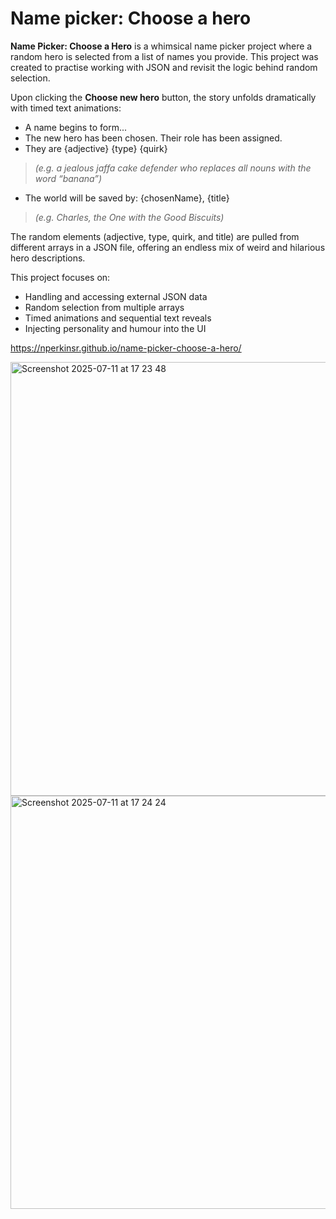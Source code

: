 # Name picker: Choose a hero
**Name Picker: Choose a Hero** is a whimsical name picker project where a random hero is selected from a list of names you provide. This project was created to practise working with JSON and revisit the logic behind random selection.

Upon clicking the **Choose new hero** button, the story unfolds dramatically with timed text animations:

+ A name begins to form...
+ The new hero has been chosen. Their role has been assigned.
+ They are {adjective} {type} {quirk}

> _(e.g. a jealous jaffa cake defender who replaces all nouns with the word “banana”)_
 
+ The world will be saved by: {chosenName}, {title}

> _(e.g. Charles, the One with the Good Biscuits)_

The random elements (adjective, type, quirk, and title) are pulled from different arrays in a JSON file, offering an endless mix of weird and hilarious hero descriptions.

This project focuses on:
+ Handling and accessing external JSON data
+ Random selection from multiple arrays
+ Timed animations and sequential text reveals
+ Injecting personality and humour into the UI

https://nperkinsr.github.io/name-picker-choose-a-hero/

<img width="1317" height="694" alt="Screenshot 2025-07-11 at 17 23 48" src="https://github.com/user-attachments/assets/259c2174-4072-454a-ba27-288fea05833f" />


<img width="1327" height="661" alt="Screenshot 2025-07-11 at 17 24 24" src="https://github.com/user-attachments/assets/5eac7ac5-4b90-48af-91e8-8b214a046586" />
